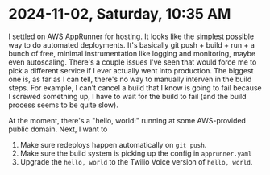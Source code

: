 # 2024-11-02, Saturday, 10:35 AM

I settled on AWS AppRunner for hosting. It looks like the simplest possible way to do automated deployments. It's basically git push + build + run + a bunch of free, minimal instrumentation like logging and monitoring, maybe even autoscaling. There's a couple issues I've seen that would force me to pick a different service if I ever actually went into production. The biggest one is, as far as I can tell, there's no way to manually interven in the build steps. For example, I can't cancel a build that I know is going to fail because I screwed something up, I have to wait for the build to fail (and the build process seems to be quite slow).

At the moment, there's a "hello, world!" running at some AWS-provided public domain. Next, I want to

1. Make sure redeploys happen automatically on `git push`.
2. Make sure the build system is picking up the config in `apprunner.yaml`
3. Upgrade the `hello, world` to the Twilio Voice version of `hello, world`.